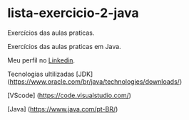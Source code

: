 # lista-exercicio-2-java

Exercícios das aulas praticas.

Exercícios das aulas praticas em Java.

Meu perfil no [Linkedin](https://www.linkedin.com/in/luana-s-75390a1b3/).

Tecnologias ultilizadas [JDK] (https://www.oracle.com/br/java/technologies/downloads/)

[VScode] (https://code.visualstudio.com/)

[Java] (https://www.java.com/pt-BR/)

